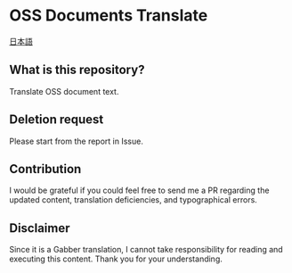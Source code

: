# OSS Documents Translate
[日本語](./ja-jp/README.md)

## What is this repository?
Translate OSS document text.

## Deletion request
Please start from the report in Issue.

## Contribution
I would be grateful if you could feel free to send me a PR regarding the updated content, translation deficiencies, and typographical errors.

## Disclaimer
Since it is a Gabber translation, I cannot take responsibility for reading and executing this content. Thank you for your understanding.
